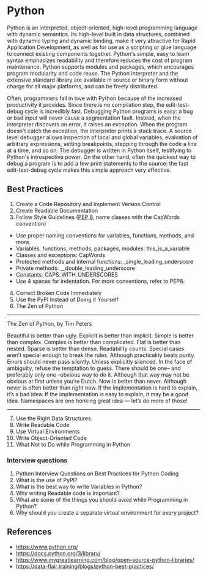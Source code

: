 # Python

Python is an interpreted, object-oriented, high-level programming language with dynamic semantics. Its high-level built in data structures, combined with dynamic typing and dynamic binding, make it very attractive for Rapid Application Development, as well as for use as a scripting or glue language to connect existing components together. Python's simple, easy to learn syntax emphasizes readability and therefore reduces the cost of program maintenance. Python supports modules and packages, which encourages program modularity and code reuse. The Python interpreter and the extensive standard library are available in source or binary form without charge for all major platforms, and can be freely distributed.

Often, programmers fall in love with Python because of the increased productivity it provides. Since there is no compilation step, the edit-test-debug cycle is incredibly fast. Debugging Python programs is easy: a bug or bad input will never cause a segmentation fault. Instead, when the interpreter discovers an error, it raises an exception. When the program doesn't catch the exception, the interpreter prints a stack trace. A source level debugger allows inspection of local and global variables, evaluation of arbitrary expressions, setting breakpoints, stepping through the code a line at a time, and so on. The debugger is written in Python itself, testifying to Python's introspective power. On the other hand, often the quickest way to debug a program is to add a few print statements to the source: the fast edit-test-debug cycle makes this simple approach very effective.

## Best Practices

1. Create a Code Repository and Implement Version Control
2. Create Readable Documentation
3. Follow Style Guidelines ([PEP 8](https://peps.python.org/pep-0008/), name classes with the CapWords convention)
  - Use proper naming conventions for variables, functions, methods, and more.
  - Variables, functions, methods, packages, modules: this_is_a_variable
  - Classes and exceptions: CapWords
  - Protected methods and internal functions: _single_leading_underscore
  - Private methods: __double_leading_underscore
  - Constants: CAPS_WITH_UNDERSCORES
  - Use 4 spaces for indentation. For more conventions, refer to PEP8. 
4. Correct Broken Code Immediately
5. Use the PyPI Instead of Doing it Yourself
6. The Zen of Python

***
The Zen of Python, by Tim Peters

Beautiful is better than ugly.
Explicit is better than implicit.
Simple is better than complex.
Complex is better than complicated.
Flat is better than nested.
Sparse is better than dense.
Readability counts.
Special cases aren’t special enough to break the rules.
Although practicality beats purity.
Errors should never pass silently.
Unless explicitly silenced.
In the face of ambiguity, refuse the temptation to guess.
There should be one– and preferably only one –obvious way to do it.
Although that way may not be obvious at first unless you’re Dutch.
Now is better than never.
Although never is often better than *right* now.
If the implementation is hard to explain, it’s a bad idea.
If the implementation is easy to explain, it may be a good idea.
Namespaces are one honking great idea — let’s do more of those!
***

7. Use the Right Data Structures
8. Write Readable Code
9. Use Virtual Environments
10. Write Object-Oriented Code
11. What Not to Do while Programming in Python

### Interview questions

1. Python Interview Questions on Best Practices for Python Coding
2. What is the use of PyPI?
3. What is the best way to write Variables in Python?
4. Why writing Readable code is Important?
5. What are some of the things you should avoid while Programming in Python?
6. Why should you create a separate virtual environment for every project?

## References

- https://www.python.org/
- https://docs.python.org/3/library/
- https://www.mygreatlearning.com/blog/open-source-python-libraries/
- https://data-flair.training/blogs/python-best-practices/
